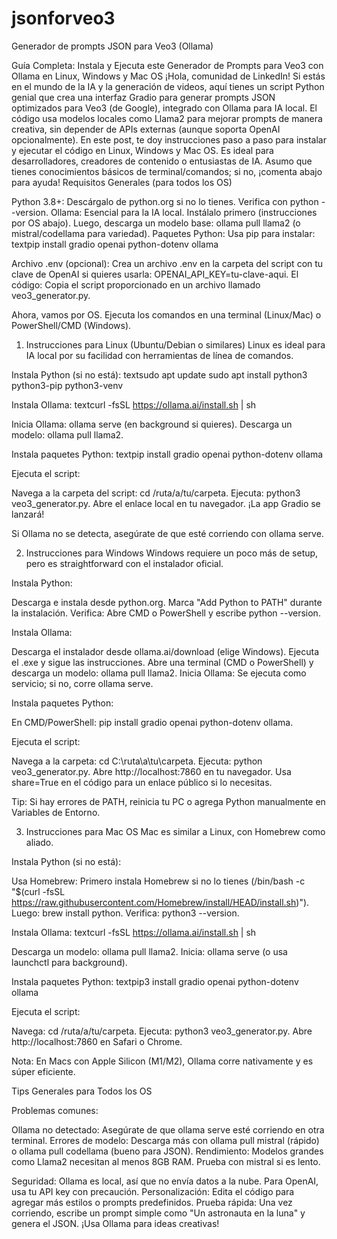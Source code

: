 # jsonforveo3
Generador de prompts JSON para Veo3 (Ollama)

Guía Completa: Instala y Ejecuta este Generador de Prompts para Veo3 con Ollama en Linux, Windows y Mac OS
¡Hola, comunidad de LinkedIn! Si estás en el mundo de la IA y la generación de videos, aquí tienes un script Python genial que crea una interfaz Gradio para generar prompts JSON optimizados para Veo3 (de Google), integrado con Ollama para IA local. El código usa modelos locales como Llama2 para mejorar prompts de manera creativa, sin depender de APIs externas (aunque soporta OpenAI opcionalmente).
En este post, te doy instrucciones paso a paso para instalar y ejecutar el código en Linux, Windows y Mac OS. Es ideal para desarrolladores, creadores de contenido o entusiastas de IA. Asumo que tienes conocimientos básicos de terminal/comandos; si no, ¡comenta abajo para ayuda!
Requisitos Generales (para todos los OS)

Python 3.8+: Descárgalo de python.org si no lo tienes. Verifica con python --version.
Ollama: Esencial para la IA local. Instálalo primero (instrucciones por OS abajo). Luego, descarga un modelo base: ollama pull llama2 (o mistral/codellama para variedad).
Paquetes Python: Usa pip para instalar:
textpip install gradio openai python-dotenv ollama

Archivo .env (opcional): Crea un archivo .env en la carpeta del script con tu clave de OpenAI si quieres usarla: OPENAI_API_KEY=tu-clave-aqui.
El código: Copia el script proporcionado en un archivo llamado veo3_generator.py.

Ahora, vamos por OS. Ejecuta los comandos en una terminal (Linux/Mac) o PowerShell/CMD (Windows).
1. Instrucciones para Linux (Ubuntu/Debian o similares)
Linux es ideal para IA local por su facilidad con herramientas de línea de comandos.


Instala Python (si no está):
textsudo apt update
sudo apt install python3 python3-pip python3-venv


Instala Ollama:
textcurl -fsSL https://ollama.ai/install.sh | sh

Inicia Ollama: ollama serve (en background si quieres).
Descarga un modelo: ollama pull llama2.



Instala paquetes Python:
textpip install gradio openai python-dotenv ollama


Ejecuta el script:

Navega a la carpeta del script: cd /ruta/a/tu/carpeta.
Ejecuta: python3 veo3_generator.py.
Abre el enlace local en tu navegador. ¡La app Gradio se lanzará!

Si Ollama no se detecta, asegúrate de que esté corriendo con ollama serve.


2. Instrucciones para Windows
Windows requiere un poco más de setup, pero es straightforward con el instalador oficial.


Instala Python:

Descarga e instala desde python.org. Marca "Add Python to PATH" durante la instalación.
Verifica: Abre CMD o PowerShell y escribe python --version.



Instala Ollama:

Descarga el instalador desde ollama.ai/download (elige Windows).
Ejecuta el .exe y sigue las instrucciones.
Abre una terminal (CMD o PowerShell) y descarga un modelo: ollama pull llama2.
Inicia Ollama: Se ejecuta como servicio; si no, corre ollama serve.



Instala paquetes Python:

En CMD/PowerShell: pip install gradio openai python-dotenv ollama.



Ejecuta el script:

Navega a la carpeta: cd C:\ruta\a\tu\carpeta.
Ejecuta: python veo3_generator.py.
Abre http://localhost:7860 en tu navegador. Usa share=True en el código para un enlace público si lo necesitas.

Tip: Si hay errores de PATH, reinicia tu PC o agrega Python manualmente en Variables de Entorno.


3. Instrucciones para Mac OS
Mac es similar a Linux, con Homebrew como aliado.


Instala Python (si no está):

Usa Homebrew: Primero instala Homebrew si no lo tienes (/bin/bash -c "$(curl -fsSL https://raw.githubusercontent.com/Homebrew/install/HEAD/install.sh)").
Luego: brew install python.
Verifica: python3 --version.



Instala Ollama:
textcurl -fsSL https://ollama.ai/install.sh | sh

Descarga un modelo: ollama pull llama2.
Inicia: ollama serve (o usa launchctl para background).



Instala paquetes Python:
textpip3 install gradio openai python-dotenv ollama


Ejecuta el script:

Navega: cd /ruta/a/tu/carpeta.
Ejecuta: python3 veo3_generator.py.
Abre http://localhost:7860 en Safari o Chrome.

Nota: En Macs con Apple Silicon (M1/M2), Ollama corre nativamente y es súper eficiente.


Tips Generales para Todos los OS

Problemas comunes:

Ollama no detectado: Asegúrate de que ollama serve esté corriendo en otra terminal.
Errores de modelo: Descarga más con ollama pull mistral (rápido) o ollama pull codellama (bueno para JSON).
Rendimiento: Modelos grandes como Llama2 necesitan al menos 8GB RAM. Prueba con mistral si es lento.


Seguridad: Ollama es local, así que no envía datos a la nube. Para OpenAI, usa tu API key con precaución.
Personalización: Edita el código para agregar más estilos o prompts predefinidos.
Prueba rápida: Una vez corriendo, escribe un prompt simple como "Un astronauta en la luna" y genera el JSON. ¡Usa Ollama para ideas creativas!
